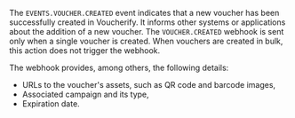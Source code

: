 The `EVENTS.VOUCHER.CREATED` event indicates that a new voucher has been successfully created in Voucherify. It informs other systems or applications about the addition of a new voucher. The `VOUCHER.CREATED` webhook is sent only when a single voucher is created. When vouchers are created in bulk, this action does not trigger the webhook. 

The webhook provides, among others, the following details:
- URLs to the voucher's assets, such as QR code and barcode images,
- Associated campaign and its type,
- Expiration date.